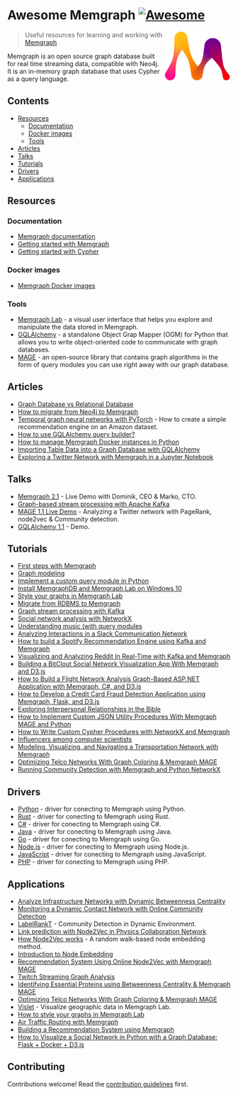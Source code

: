 # Awesome Memgraph [![Awesome](https://awesome.re/badge.svg)](https://awesome.re)

[<img src="memgraph-logo.png" align="right" width="150">](https://memgraph.com)

> Useful resources  for learning and working with [Memgraph](https://memgraph.com)

Memgraph is an open source graph database built for real time streaming data,
compatible with Neo4j. It is an in-memory graph database that uses Cypher as a
query language.


## Contents

- [Resources](#resources)
   - [Documentation](#documentation)
   - [Docker images](#docker-images)
   - [Tools](#tools)
- [Articles](#articles)
- [Talks](#talks)
- [Tutorials](#tutorials)
- [Drivers](#drivers)
- [Applications](#applications)

## Resources

### Documentation

- [Memgraph documentation](https://memgraph.com/docs)
- [Getting started with Memgraph](https://memgraph.com/docs/memgraph)
- [Getting started with Cypher](https://memgraph.com/docs/cypher-manual)

### Docker images

- [Memgraph Docker images](https://hub.docker.com/u/memgraph)

### Tools

- [Memgraph Lab](https://memgraph.com/lab) - a visual user interface that helps you explore and manipulate the data stored in Memgraph.
- [GQLAlchemy](https://memgraph.com/gqlalchemy) - a standalone Object Grap Mapper (OGM) for Python that allows you to write object-oriented code to communicate with graph databases.
- [MAGE](https://memgraph.com/mage) - an open-source library that contains graph algorithms in the form of query modules you can use right away with our graph database.

## Articles

- [Graph Database vs Relational Database](https://memgraph.com/blog/graph-database-vs-relational-database)
- [How to migrate from Neo4j to Memgraph](https://memgraph.com/blog/how-to-migrate-from-neo4j-to-memgraph)
- [Temporal graph neural networks with PyTorch](https://memgraph.com/blog/amazon-user-item-recommender-with-tgn-and-memgraph)  - How to create a simple recommendation engine on an Amazon dataset.
- [How to use GQLAlchemy query builder?](https://memgraph.com/blog/gqlalchemy-query-builder)
- [How to manage Memgraph Docker instances in Python](https://memgraph.com/blog/running-memgraph-with-python)
- [Importing Table Data into a Graph Database with GQLAlchemy](https://memgraph.com/blog/jupyter-translate-data-to-graph-database)
- [Exploring a Twitter Network with Memgraph in a Jupyter Notebook](https://memgraph.com/blog/jupyter-notebook-twitter-network-analysis)

## Talks

- [Memgraph 2.1](https://www.youtube.com/watch?v=ayyRy5Ln-uY) - Live Demo with Dominik, CEO & Marko, CTO.
- [Graph-based stream processing with Apache Kafka](https://www.youtube.com/watch?v=qOtOfaCF53k)
- [MAGE 1.1 Live Demo](https://www.youtube.com/watch?v=dn154j4sypo) - Analyzing a Twitter network with PageRank, node2vec & Community detection.
- [GQLAlchemy 1.1](https://www.youtube.com/watch?v=r5YVD_1D8G8) - Demo.

## Tutorials

- [First steps with Memgraph](https://memgraph.com/docs/memgraph/tutorials/first-steps-with-memgraph)
- [Graph modeling](https://memgraph.com/docs/memgraph/tutorials/graph-modeling)
- [Implement a custom query module in Python](https://memgraph.com/docs/memgraph/tutorials/implement-custom-query-module-in-python)
- [Install MemgraphDB and Memgraph Lab on Windows 10](https://memgraph.com/docs/memgraph/tutorials/install-memgraph-windows-10)
- [Style your graphs in Memgraph Lab](https://memgraph.com/docs/memgraph/tutorials/style-your-graphs-in-memgraph-lab)
- [Migrate from RDBMS to Memgraph](https://memgraph.com/docs/memgraph/tutorials/migrate-relational-database)
- [Graph stream processing with Kafka](https://memgraph.com/docs/memgraph/tutorials/graph-stream-processing-with-kafka)
- [Social network analysis with NetworkX](https://memgraph.com/docs/memgraph/tutorials/social-network-analysis)
- [Understanding music (with query modules](https://memgraph.com/docs/memgraph/tutorials/understanding-music-with-modules)
- [Analyzing Interactions in a Slack Communication Network](https://memgraph.com/blog/slack-influence-bot)
- [How to build a Spotify Recommendation Engine using Kafka and Memgraph](https://memgraph.com/blog/spotify-song-recommender)
- [Visualizing and Analyzing Reddit In Real-Time with Kafka and Memgraph](https://memgraph.com/blog/reddit-network-explorer)
- [Building a BitClout Social Network Visualization App With Memgraph and D3.js](https://memgraph.com/blog/visualize-the-bitclout-network-using-d3js)
- [How to Build a Flight Network Analysis Graph-Based ASP.NET Application with Memgraph, C#, and D3.js](https://memgraph.com/blog/how-to-build-a-flight-network-analysis-graph-asp-net-application-with-memgraph-c-sharp-and-d3-js)
- [How to Develop a Credit Card Fraud Detection Application using Memgraph, Flask, and D3.js](https://memgraph.com/blog/how-to-develop-a-credit-card-fraud-detection-application-using-memgraph-flask-and-d3js)
- [Exploring Interpersonal Relationships in the Bible](https://memgraph.com/blog/exploring-the-hebrew-bible-person-relationships)
- [How to Implement Custom JSON Utility Procedures With Memgraph MAGE and Python](https://memgraph.com/blog/how-to-implement-custom-json-utility-procedures-with-memgraph-mage-and-python)
- [How to Write Custom Cypher Procedures with NetworkX and Memgraph](https://memgraph.com/blog/how-to-write-custom-cypher-procedures-with-networkx-and-memgraph)
- [Influencers among computer scientists](https://memgraph.com/blog/influencers-among-computer-scientists)
- [Modeling, Visualizing, and Navigating a Transportation Network with Memgraph](https://memgraph.com/blog/modeling_visualizing_navigating_a_transportation_network_with_memgraph)
- [Optimizing Telco Networks With Graph Coloring & Memgraph MAGE](https://memgraph.com/blog/optimizing_telco_networks_with_graph_coloring_and_memgraph_mage)
- [Running Community Detection with Memgraph and Python NetworkX](https://memgraph.com/blog/community-detection-with-memgraph-and-python-networkx)

## Drivers

- [Python](https://memgraph.com/docs/memgraph/connect-to-memgraph/drivers/python) - driver for  conecting to Memgraph using Python.
- [Rust](https://memgraph.com/docs/memgraph/connect-to-memgraph/drivers/rust) - driver for  conecting to Memgraph using Rust.
- [C#](https://memgraph.com/docs/memgraph/connect-to-memgraph/drivers/c-sharp) - driver for  conecting to Memgraph using C#.
- [Java](https://memgraph.com/docs/memgraph/connect-to-memgraph/drivers/java) - driver for  conecting to Memgraph using Java.
- [Go](https://memgraph.com/docs/memgraph/connect-to-memgraph/drivers/go) - driver for  conecting to Memgraph using Go.
- [Node.js](https://memgraph.com/docs/memgraph/connect-to-memgraph/drivers/nodejs) - driver for  conecting to Memgraph using Node.js.
- [JavaScript](https://memgraph.com/docs/memgraph/connect-to-memgraph/drivers/javascript) - driver for  conecting to Memgraph using JavaScript.
- [PHP](https://memgraph.com/docs/memgraph/connect-to-memgraph/drivers/php) - driver for  conecting to Memgraph using PHP.

## Applications 

- [Analyze Infrastructure Networks with Dynamic Betweenness Centrality](https://memgraph.com/blog/analyze-infrastructure-networks-with-dynamic-betweenness-centrality)
- [Monitoring a Dynamic Contact Network with Online Community Detection](https://memgraph.com/blog/monitoring-dynamic-contact-network-with-online-community-detection)
- [LabelRankT](https://memgraph.com/blog/labelrankt-community-detection-in-dynamic-environment) -  Community Detection in Dynamic Environment.
- [Link prediction with Node2Vec in Physics Collaboration Network](https://memgraph.com/blog/link-prediction-with-node2vec-in-physics-collaboration-network)
- [How Node2Vec works](https://memgraph.com/blog/how-node2vec-works) - A random walk-based node embedding method.
- [Introduction to Node Embedding](https://memgraph.com/blog/introduction-to-node-embedding)
- [Recommendation System Using Online Node2Vec with Memgraph MAGE](https://memgraph.com/blog/online-node2vec-recommendation-system)
- [Twitch Streaming Graph Analysis](https://memgraph.com/blog/twitch-streaming-graph-analysis)
- [Identifying Essential Proteins using Betweenness Centrality & Memgraph MAGE](https://memgraph.com/blog/identifying-essential-proteins)
- [Optimizing Telco Networks With Graph Coloring & Memgraph MAGE](https://memgraph.com/blog/optimizing-telco-networks-with-graph-coloring-and-memgraph-mage)
- [Vislet](https://memgraph.com/blog/vislet-visualize-geographic-data-in-memgraph-lab) - Visualize geographic data in Memgraph Lab.
- [How to style your graphs in Memgraph Lab](https://memgraph.com/blog/how-to-style-your-graphs-in-memgraph-lab)
- [Air Traffic Routing with Memgraph](https://memgraph.com/blog/air-traffic-routing-with-memgraph)
- [Building a Recommendation System using Memgraph](https://memgraph.com/blog/building-a-recommendation-system-using-memgraph)
- [How to Visualize a Social Network in Python with a Graph Database: Flask + Docker + D3.js](https://memgraph.com/blog/how-to-visualize-a-social-network-in-python-with-a-graph-database)

## Contributing 

Contributions welcome! Read the [contribution guidelines](contributing.md) first.
